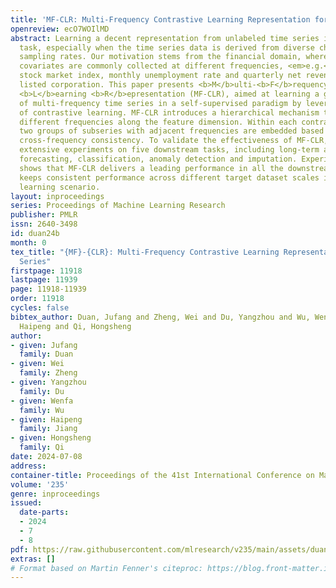 ```yaml
---
title: 'MF-CLR: Multi-Frequency Contrastive Learning Representation for Time Series'
openreview: ecO7WOIlMD
abstract: Learning a decent representation from unlabeled time series is a challenging
  task, especially when the time series data is derived from diverse channels at different
  sampling rates. Our motivation stems from the financial domain, where sparsely labeled
  covariates are commonly collected at different frequencies, <em>e.g.</em>, daily
  stock market index, monthly unemployment rate and quarterly net revenue of a certain
  listed corporation. This paper presents <b>M</b>ulti-<b>F</b>requency <b>C</b>ontrastive
  <b>L</b>earning <b>R</b>epresentation (MF-CLR), aimed at learning a good representation
  of multi-frequency time series in a self-supervised paradigm by leveraging the ability
  of contrastive learning. MF-CLR introduces a hierarchical mechanism that spans across
  different frequencies along the feature dimension. Within each contrastive block,
  two groups of subseries with adjacent frequencies are embedded based on our proposed
  cross-frequency consistency. To validate the effectiveness of MF-CLR, we conduct
  extensive experiments on five downstream tasks, including long-term and short-term
  forecasting, classification, anomaly detection and imputation. Experimental evidence
  shows that MF-CLR delivers a leading performance in all the downstream tasks and
  keeps consistent performance across different target dataset scales in the transfer
  learning scenario.
layout: inproceedings
series: Proceedings of Machine Learning Research
publisher: PMLR
issn: 2640-3498
id: duan24b
month: 0
tex_title: "{MF}-{CLR}: Multi-Frequency Contrastive Learning Representation for Time
  Series"
firstpage: 11918
lastpage: 11939
page: 11918-11939
order: 11918
cycles: false
bibtex_author: Duan, Jufang and Zheng, Wei and Du, Yangzhou and Wu, Wenfa and Jiang,
  Haipeng and Qi, Hongsheng
author:
- given: Jufang
  family: Duan
- given: Wei
  family: Zheng
- given: Yangzhou
  family: Du
- given: Wenfa
  family: Wu
- given: Haipeng
  family: Jiang
- given: Hongsheng
  family: Qi
date: 2024-07-08
address:
container-title: Proceedings of the 41st International Conference on Machine Learning
volume: '235'
genre: inproceedings
issued:
  date-parts:
  - 2024
  - 7
  - 8
pdf: https://raw.githubusercontent.com/mlresearch/v235/main/assets/duan24b/duan24b.pdf
extras: []
# Format based on Martin Fenner's citeproc: https://blog.front-matter.io/posts/citeproc-yaml-for-bibliographies/
---
```

